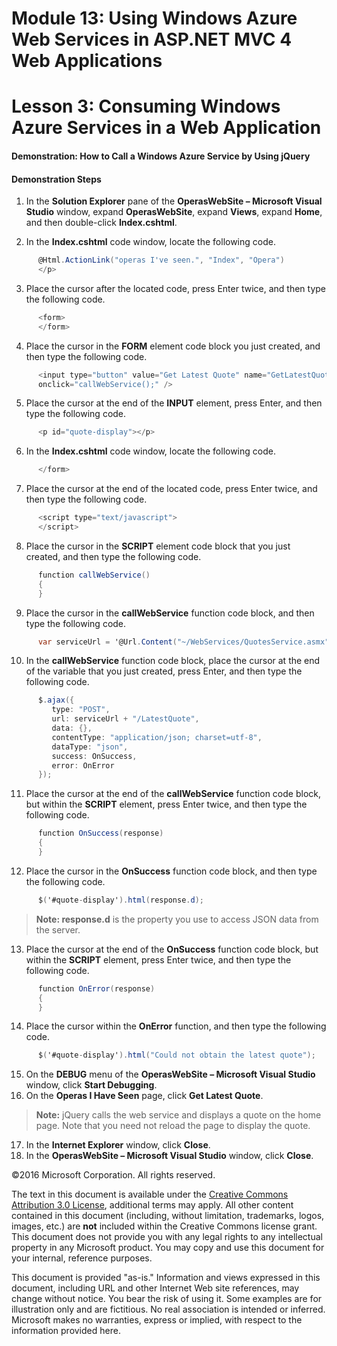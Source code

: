 ﻿# Module 13: Using Windows Azure Web Services in ASP.NET MVC 4 Web Applications

# Lesson 3: Consuming Windows Azure Services in a Web Application

#### Demonstration: How to Call a Windows Azure Service by Using jQuery

#### Demonstration Steps

1. In the **Solution Explorer** pane of the **OperasWebSite – Microsoft Visual Studio** window, expand **OperasWebSite**, expand **Views**, expand **Home**, and then double-click **Index.cshtml**.

2. In the **Index.cshtml** code window, locate the following code.

  ```cs
		@Html.ActionLink("operas I've seen.", "Index", "Opera")
        </p>
```
3. Place the cursor after the located code, press Enter twice, and then type the following code.

  ```cs
		<form>
        </form>
```
4. Place the cursor in the **FORM** element code block you just created, and then type the following code.

  ```cs
		<input type="button" value="Get Latest Quote" name="GetLatestQuote" 
        onclick="callWebService();" />
```
5. Place the cursor at the end of the **INPUT** element, press Enter, and then type the following code.

  ```cs
		<p id="quote-display"></p>
```
6. In the **Index.cshtml** code window, locate the following code.

  ```cs
		</form>
```
7. Place the cursor at the end of the located code, press Enter twice, and then type the following code.

  ```cs
		<script type="text/javascript">
        </script>
```
8. Place the cursor in the **SCRIPT** element code block that you just created, and then type the following code.

  ```cs
		function callWebService()
        {
        }
```
9. Place the cursor in the **callWebService** function code block, and then type the following code.

  ```cs
		var serviceUrl = '@Url.Content("~/WebServices/QuotesService.asmx")';
```
10. In the **callWebService** function code block, place the cursor at the end of the variable that you just created, press Enter, and then type the following code.

  ```cs
		$.ajax({
           type: "POST",
           url: serviceUrl + "/LatestQuote",
           data: {},
           contentType: "application/json; charset=utf-8",
           dataType: "json",
           success: OnSuccess,
           error: OnError
        });
```
11. Place the cursor at the end of the **callWebService** function code block, but within the **SCRIPT** element, press Enter twice, and then type the following code.

  ```cs
		function OnSuccess(response) 
        {
        }
```
12. Place the cursor in the **OnSuccess** function code block, and then type the following code.

  ```cs
		$('#quote-display').html(response.d);
```
  >**Note: response.d** is the property you use to access JSON data from the server.

13. Place the cursor at the end of the **OnSuccess** function code block, but within the **SCRIPT** element, press Enter twice, and then type the following code.

  ```cs
		function OnError(response) 
        {
        }
```
14. Place the cursor within the **OnError** function, and then type the following code.

  ```cs
		$('#quote-display').html("Could not obtain the latest quote");
```
15. On the **DEBUG** menu of the **OperasWebSite – Microsoft Visual Studio** window, click **Start Debugging**.
16. On the **Operas I Have Seen** page, click **Get Latest Quote**.

  >**Note:** jQuery calls the web service and displays a quote on the home page. Note that you need not reload the page to display the quote.

17. In the **Internet Explorer** window, click **Close**.
18. In the **OperasWebSite – Microsoft Visual Studio** window, click **Close**.

©2016 Microsoft Corporation. All rights reserved.

The text in this document is available under the  [Creative Commons Attribution 3.0 License](https://creativecommons.org/licenses/by/3.0/legalcode), additional terms may apply. All other content contained in this document (including, without limitation, trademarks, logos, images, etc.) are  **not**  included within the Creative Commons license grant. This document does not provide you with any legal rights to any intellectual property in any Microsoft product. You may copy and use this document for your internal, reference purposes.

This document is provided &quot;as-is.&quot; Information and views expressed in this document, including URL and other Internet Web site references, may change without notice. You bear the risk of using it. Some examples are for illustration only and are fictitious. No real association is intended or inferred. Microsoft makes no warranties, express or implied, with respect to the information provided here.
